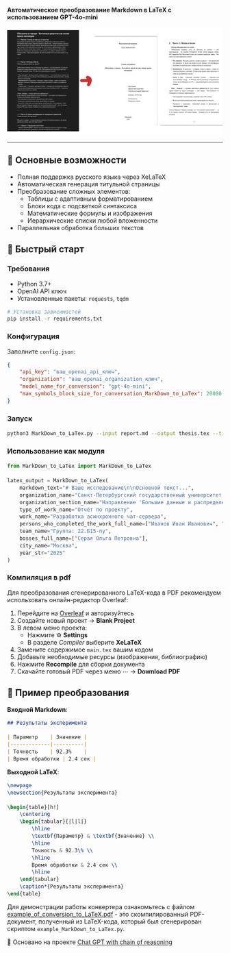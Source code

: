 **Автоматическое преобразование Markdown в LaTeX с использованием GPT-4o-mini**

![Демонстрационная картинка](https://github.com/MansurYa/MarkDown-to-LaTex/blob/main/demonstration_image.png)

---

## 📌 Основные возможности

- Полная поддержка русского языка через XeLaTeX
- Автоматическая генерация титульной страницы
- Преобразование сложных элементов:
  - Таблицы с адаптивным форматированием
  - Блоки кода с подсветкой синтаксиса
  - Математические формулы и изображения
  - Иерархические списки любой вложенности
- Параллельная обработка больших текстов

## 🚀 Быстрый старт

### Требования
- Python 3.7+
- OpenAI API ключ
- Установленные пакеты: `requests`, `tqdm`

```bash
# Установка зависимостей
pip install -r requirements.txt
```

### Конфигурация
Заполните `config.json`:
```json
{
    "api_key": "ваш_openai_api_ключ", 
    "organization": "ваш_openai_organization_ключ",
    "model_name_for_conversion": "gpt-4o-mini",
    "max_symbols_block_size_for_conversation_MarkDown_to_LaTex": 20000
}
```

### Запуск
```bash
python3 MarkDown_to_LaTex.py --input report.md --output thesis.tex --title --org "МГУ" --author "Иванов И.И."
```

### Использование как модуля
```python
from MarkDown_to_LaTex import MarkDown_to_LaTex

latex_output = MarkDown_to_LaTex(
    markdown_text="# Ваше исследование\n\nОсновной текст...",
    organization_name="Санкт-Петербургский государственный университет.",
    organization_section_name="Направление 'Большие данные и распределенная цифровая платформа'",
    type_of_work_name="Отчёт по проекту",
    work_name="Разработка асинхронного чат-сервера",
    persons_who_completed_the_work_full_name=["Иванов Иван Иванович", "Скороходов Андрей Маратович"],
    team_name="Группа: 22.Б15-пу",
    bosses_full_name=["Серая Ольга Петровна"],
    city_name="Москва",
    year_str="2025"
)
```

### Компиляция в pdf

Для преобразования сгенерированного LaTeX-кода в PDF рекомендуем использовать онлайн-редактор Overleaf:

1. Перейдите на [Overleaf](https://www.overleaf.com) и авторизуйтесь
2. Создайте новый проект → **Blank Project**
3. В левом меню проекта:
   - Нажмите ⚙️ **Settings**
   - В разделе *Compiler* выберите **XeLaTeX**
4. Замените содержимое `main.tex` вашим кодом
5. Добавьте необходимые ресурсы (изображения, библиографию)
6. Нажмите **Recompile** для сборки документа
7. Скачайте готовый PDF через меню ⋯ → **Download PDF**

## 🎯 Пример преобразования

**Входной Markdown**:
```markdown
## Результаты эксперимента

| Параметр    | Значение |
|-------------|----------|
| Точность    | 92.3%    |
| Время обработки | 2.4 сек |
```

**Выходной LaTeX**:
```latex
\newpage
\newsection{Результаты эксперимента}

\begin{table}[h!]
    \centering
    \begin{tabular}{|l|l|}
        \hline
        \textbf{Параметр} & \textbf{Значение} \\ 
        \hline
        Точность & 92.3\% \\
        \hline
        Время обработки & 2.4 сек \\
        \hline
    \end{tabular}
    \caption*{Результаты эксперимента}
\end{table}
```

Для демонстрации работы конвертера ознакомьтесь с файлом [example_of_conversion_to_LaTeX.pdf](https://github.com/MansurYa/MarkDown-to-LaTex/blob/main/example_of_conversion_to_LaTex.pdf) - это скомпилированный PDF-документ, полученный из LaTeX-кода, который был сгенерирован скриптом `example_MarkDown_to_LaTex.py`.

🔗 Основано на проекте [Chat GPT with chain of reasoning](https://github.com/MansurYa/chat_GPT_with_chain_of_reasoning.git)
